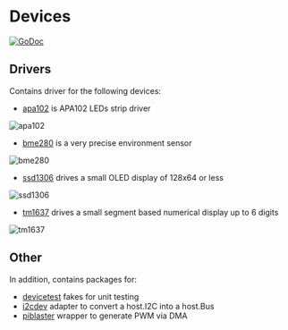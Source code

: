 # Devices

[![GoDoc](https://godoc.org/github.com/maruel/dlibox/go/pio/devices?status.svg)](https://godoc.org/github.com/maruel/dlibox/go/pio/devices)


## Drivers

Contains driver for the following devices:

* [apa102](apa102) is APA102 LEDs strip driver

![apa102](https://raw.githubusercontent.com/wiki/maruel/dlibox/apa102.jpg)

* [bme280](bme280) is a very precise environment sensor

![bme280](https://raw.githubusercontent.com/wiki/maruel/dlibox/bme280.jpg)

* [ssd1306](ssd1306) drives a small OLED display of 128x64 or less

![ssd1306](https://raw.githubusercontent.com/wiki/maruel/dlibox/ssd1306.jpg)

* [tm1637](ssd1306) drives a small segment based numerical display up to 6
  digits

![tm1637](https://raw.githubusercontent.com/wiki/maruel/dlibox/tm1637.jpg)


## Other

In addition, contains packages for:

* [devicetest](devicetest) fakes for unit testing
* [i2cdev](i2cdev) adapter to convert a host.I2C into a host.Bus
* [piblaster](piblaster) wrapper to generate PWM via DMA
